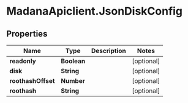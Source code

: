 # MadanaApiclient.JsonDiskConfig

## Properties

Name | Type | Description | Notes
------------ | ------------- | ------------- | -------------
**readonly** | **Boolean** |  | [optional] 
**disk** | **String** |  | [optional] 
**roothashOffset** | **Number** |  | [optional] 
**roothash** | **String** |  | [optional] 



